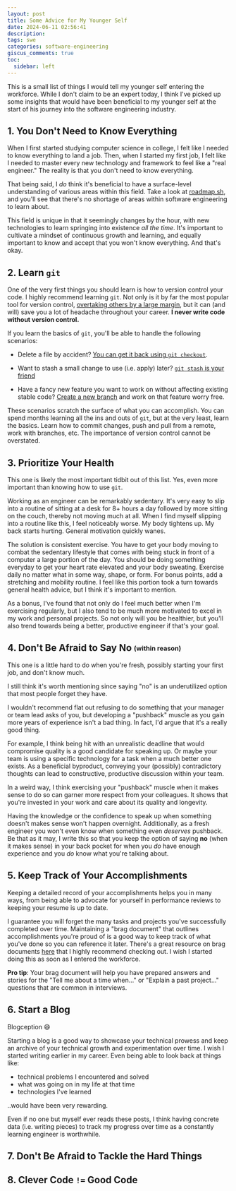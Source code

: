 ```yaml
---
layout: post
title: Some Advice for My Younger Self
date: 2024-06-11 02:56:41
description:
tags: swe
categories: software-engineering
giscus_comments: true
toc:
  sidebar: left
---
```


This is a small list of things I would tell my younger self entering the workforce. While I don't claim to be an expert today, I think I've picked up some insights that would have been beneficial to my younger self at the start of his journey into the software engineering industry.

## 1. You Don't Need to Know Everything

When I first started studying computer science in college, I felt like I needed to know everything to land a job. Then, when I started my first job, I felt like I needed to master every new technology and framework to feel like a "real engineer." The reality is that you don't need to know everything.

That being said, I _do_ think it's beneficial to have a surface-level understanding of various areas within this field. Take a look at [roadmap.sh](https://roadmap.sh/), and you'll see that there's no shortage of areas within software engineering to learn about.

This field is unique in that it seemingly changes by the hour, with new technologies to learn springing into existence _all the time_. It's important to cultivate a mindset of continuous growth and learning, and equally important to know and accept that you won't know everything. And that's okay.

## 2. Learn `git`

One of the very first things you should learn is how to version control your code. I highly recommend learning `git`. Not only is it by far the most popular tool for version control, [overtaking others by a large margin](https://openhub.net/repositories/compare), but it can (and will) save you a lot of headache throughout your career. **I never write code without version control.**

If you learn the basics of `git`, you'll be able to handle the following scenarios:

- Delete a file by accident? [You can get it back using `git checkout`](https://4ddig.tenorshare.com/windows-recovery-solutions/git-restore-deleted-file.html).

- Want to stash a small change to use (i.e. apply) later? [`git stash` is your friend](https://www.atlassian.com/git/tutorials/saving-changes/git-stash)

- Have a fancy new feature you want to work on without affecting existing stable code? [Create a new branch](https://www.atlassian.com/git/tutorials/using-branches) and work on that feature worry free.

These scenarios scratch the surface of what you can accomplish. You can spend months learning all the ins and outs of `git`, but at the very least, learn the basics. Learn how to commit changes, push and pull from a remote, work with branches, etc. The importance of version control cannot be overstated.

## 3. Prioritize Your Health

This one is likely the most important tidbit out of this list. Yes, even more important than knowing how to use `git`.

Working as an engineer can be remarkably sedentary. It's very easy to slip into a routine of sitting at a desk for 8+ hours a day followed by more sitting on the couch, thereby not moving much at all. When I find myself slipping into a routine like this, I feel noticeably worse. My body tightens up. My back starts hurting. General motivation quickly wanes.

The solution is consistent exercise. You have to get your body moving to combat the sedentary lifestyle that comes with being stuck in front of a computer a large portion of the day. You should be doing something everyday to get your heart rate elevated and your body sweating. Exercise daily no matter what in some way, shape, or form. For bonus points, add a stretching and mobility routine. I feel like this portion took a turn towards general health advice, but I think it's important to mention.

As a bonus, I've found that not only do I feel much better when I'm exercising regularly, but I also tend to be much more motivated to excel in my work and personal projects. So not only will you be healthier, but you'll also trend towards being a better, productive engineer if that's your goal.

## 4. Don't Be Afraid to Say **No** <sub><sup>(within reason)</sup></sub>

This one is a little hard to do when you're fresh, possibly starting your first job, and don't know much.

I still think it's worth mentioning since saying "no" is an underutilized option that most people forget they have.

I wouldn't recommend flat out refusing to do something that your manager or team lead asks of you, but developing a "pushback" muscle as you gain more years of experience isn't a bad thing. In fact, I'd argue that it's a really good thing.

For example, I think being hit with an unrealistic deadline that would compromise quality is a good candidate for speaking up. Or maybe your team is using a specific technology for a task when a much better one exists. As a beneficial byproduct, conveying your (possibly) contradictory thoughts can lead to constructive, productive discussion within your team.

In a weird way, I think exercising your "pushback" muscle when it makes sense to do so can garner more respect from your colleagues. It shows that you're invested in your work and care about its quality and longevity.

Having the knowledge or the confidence to speak up when something doesn't makes sense won't happen overnight. Additionally, as a fresh engineer you won't even know when something even _deserves_ pushback. Be that as it may, I write this so that you keep the option of saying **no** (when it makes sense) in your back pocket for when you _do_ have enough experience and you _do_ know what you're talking about.

## 5. Keep Track of Your Accomplishments

Keeping a detailed record of your accomplishments helps you in many ways, from being able to advocate for yourself in performance reviews to keeping your resume is up to date.

I guarantee you will forget the many tasks and projects you've successfully completed over time. Maintaining a "brag document" that outlines accomplishments you're proud of is a good way to keep track of what you've done so you can reference it later. There's a great resource on brag documents [here](https://jvns.ca/blog/brag-documents/) that I highly recommend checking out. I wish I started doing this as soon as I entered the workforce.

**Pro tip**: Your brag document will help you have prepared answers and stories for the "Tell me about a time when..." or "Explain a past project..." questions that are common in interviews.

## 6. Start a Blog

Blogception :smile:

Starting a blog is a good way to showcase your technical prowess and keep an archive of your technical growth and experimentation over time. I wish I started writing earlier in my career. Even being able to look back at things like: 

- technical problems I encountered and solved
- what was going on in my life at that time
- technologies I've learned

..would have been very rewarding.

Even if no one but myself ever reads these posts, I think having concrete data (i.e. writing pieces) to track my progress over time as a constantly learning engineer is worthwhile.

## 7. Don't Be Afraid to Tackle the Hard Things



## 8. Clever Code `!=` Good Code
